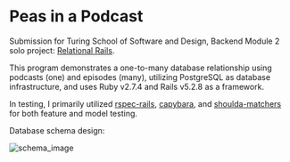 # Peas in a Podcast

Submission for Turing School of Software and Design, Backend Module 2 solo project: [Relational Rails](https://backend.turing.edu/module2/projects/relational_rails).

This program demonstrates a one-to-many database relationship using podcasts (one) and episodes (many), utilizing PostgreSQL as database infrastructure, and uses Ruby v2.7.4 and Rails v5.2.8 as a framework. 

In testing, I primarily utilized [rspec-rails](https://relishapp.com/rspec/rspec-rails/docs), [capybara](http://teamcapybara.github.io/capybara/), and [shoulda-matchers](https://matchers.shoulda.io/) for both feature and model testing. 

Database schema design:

![schema_image](https://user-images.githubusercontent.com/17027357/178793436-76031fba-9006-46c0-bc68-64728a0b4538.jpg)
